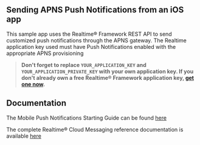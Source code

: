 ## Sending APNS Push Notifications from an iOS app
This sample app uses the Realtime® Framework REST API to send customized push notifications through the APNS gateway. The Realtime application key used must have Push Notifications enabled with the appropriate APNS provisioning
 
> 
> **Don't forget to replace `YOUR_APPLICATION_KEY` and `YOUR_APPLICATION_PRIVATE_KEY` with your own application key. If you don't already own a free Realtime® Framework application key, [get one now](https://accounts.realtime.co/signup/).**


## Documentation
The Mobile Push Notifications Starting Guide can be found [here](http://messaging-public.realtime.co/documentation/starting-guide/mobilepush.html)
 
The complete Realtime® Cloud Messaging reference documentation is available [here](http://framework.realtime.co/messaging/#documentation)